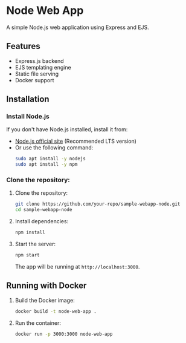 # Node Web App

A simple Node.js web application using Express and EJS.

## Features
- Express.js backend
- EJS templating engine
- Static file serving
- Docker support

## Installation
### Install Node.js

If you don't have Node.js installed, install it from:
- [Node.js official site](https://nodejs.org/) (Recommended LTS version)
- Or use the following command:
  ```sh
  sudo apt install -y nodejs
  sudo apt install -y npm
  ```

### Clone the repository:
1. Clone the repository:
   ```sh
   git clone https://github.com/your-repo/sample-webapp-node.git
   cd sample-webapp-node
   ```

2. Install dependencies:
   ```sh
   npm install
   ```

3. Start the server:
   ```sh
   npm start
   ```
   The app will be running at `http://localhost:3000`.

## Running with Docker

1. Build the Docker image:
   ```sh
   docker build -t node-web-app .
   ```

2. Run the container:
   ```sh
   docker run -p 3000:3000 node-web-app
   ```

